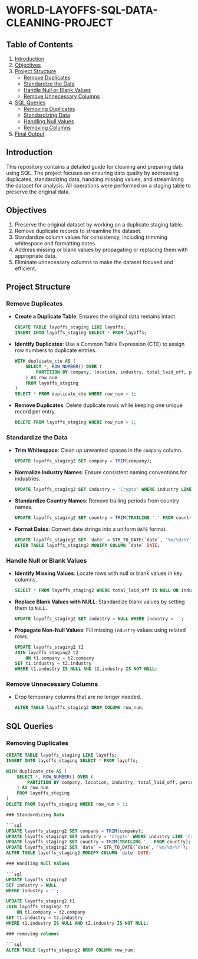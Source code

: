 # WORLD-LAYOFFS-SQL-DATA-CLEANING-PROJECT

## Table of Contents

1. [Introduction](#introduction)
2. [Objectives](#objectives)
3. [Project Structure](#project-structure)
    - [Remove Duplicates](#remove-duplicates)
    - [Standardize the Data](#standardize-the-data)
    - [Handle Null or Blank Values](#handle-null-or-blank-values)
    - [Remove Unnecessary Columns](#remove-unnecessary-columns)
4. [SQL Queries](#sql-queries)
    - [Removing Duplicates](#removing-duplicates)
    - [Standardizing Data](#standardizing-data)
    - [Handling Null Values](#handling-null-values)
    - [Removing Columns](#removing-columns)
5. [Final Output](#final-output)

## Introduction

This repository contains a detailed guide for cleaning and preparing data using SQL. The project focuses on ensuring data quality by addressing duplicates, standardizing data, handling missing values, and streamlining the dataset for analysis. All operations were performed on a staging table to preserve the original data.

## Objectives 

1. Preserve the original dataset by working on a duplicate staging table.
2. Remove duplicate records to streamline the dataset.
3. Standardize column values for consistency, including trimming whitespace and formatting dates.
4. Address missing or blank values by propagating or replacing them with appropriate data.
5. Eliminate unnecessary columns to make the dataset focused and efficient.

## Project Structure

### Remove Duplicates

- **Create a Duplicate Table**: Ensures the original data remains intact.

    ```sql
    CREATE TABLE layoffs_staging LIKE layoffs;
    INSERT INTO layoffs_staging SELECT * FROM layoffs;
    ```

- **Identify Duplicates**: Use a Common Table Expression (CTE) to assign row numbers to duplicate entries.

    ```sql
    WITH duplicate_cte AS (
        SELECT *, ROW_NUMBER() OVER (
            PARTITION BY company, location, industry, total_laid_off, percentage_laid_off, `date`, stage, country, funds_raised_millions
        ) AS row_num
        FROM layoffs_staging
    )
    SELECT * FROM duplicate_cte WHERE row_num > 1;
    ```

- **Remove Duplicates**: Delete duplicate rows while keeping one unique record per entry.

    ```sql
    DELETE FROM layoffs_staging WHERE row_num > 1;
    ```

### Standardize the Data

- **Trim Whitespace**: Clean up unwanted spaces in the `company` column.

    ```sql
    UPDATE layoffs_staging2 SET company = TRIM(company);
    ```

- **Normalize Industry Names**: Ensure consistent naming conventions for industries.

    ```sql
    UPDATE layoffs_staging2 SET industry = 'Crypto' WHERE industry LIKE 'Crypto%';
    ```

- **Standardize Country Names**: Remove trailing periods from country names.

    ```sql
    UPDATE layoffs_staging2 SET country = TRIM(TRAILING '.' FROM country);
    ```

- **Format Dates**: Convert date strings into a uniform `DATE` format.

    ```sql
    UPDATE layoffs_staging2 SET `date` = STR_TO_DATE(`date`, '%m/%d/%Y');
    ALTER TABLE layoffs_staging2 MODIFY COLUMN `date` DATE;
    ```

### Handle Null or Blank Values

- **Identify Missing Values**: Locate rows with null or blank values in key columns.

    ```sql
    SELECT * FROM layoffs_staging2 WHERE total_laid_off IS NULL OR industry = '';
    ```

- **Replace Blank Values with NULL**: Standardize blank values by setting them to `NULL`.

    ```sql
    UPDATE layoffs_staging2 SET industry = NULL WHERE industry = '';
    ```

- **Propagate Non-Null Values**: Fill missing `industry` values using related rows.

    ```sql
    UPDATE layoffs_staging2 t1
    JOIN layoffs_staging2 t2
        ON t1.company = t2.company
    SET t1.industry = t2.industry
    WHERE t1.industry IS NULL AND t2.industry IS NOT NULL;
    ```

### Remove Unnecessary Columns

- Drop temporary columns that are no longer needed.

    ```sql
    ALTER TABLE layoffs_staging2 DROP COLUMN row_num;
    ```


## SQL Queries

### Removing Duplicates

```sql
CREATE TABLE layoffs_staging LIKE layoffs;
INSERT INTO layoffs_staging SELECT * FROM layoffs;

WITH duplicate_cte AS (
    SELECT *, ROW_NUMBER() OVER (
        PARTITION BY company, location, industry, total_laid_off, percentage_laid_off, `date`, stage, country, funds_raised_millions
    ) AS row_num
    FROM layoffs_staging
)
DELETE FROM layoffs_staging WHERE row_num > 1;

### Standardizing Data

```sql
UPDATE layoffs_staging2 SET company = TRIM(company);
UPDATE layoffs_staging2 SET industry = 'Crypto' WHERE industry LIKE 'Crypto%';
UPDATE layoffs_staging2 SET country = TRIM(TRAILING '.' FROM country);
UPDATE layoffs_staging2 SET `date` = STR_TO_DATE(`date`, '%m/%d/%Y');
ALTER TABLE layoffs_staging2 MODIFY COLUMN `date` DATE;

### Handling Null Values

```sql
UPDATE layoffs_staging2
SET industry = NULL
WHERE industry = '';

UPDATE layoffs_staging2 t1
JOIN layoffs_staging2 t2
    ON t1.company = t2.company
SET t1.industry = t2.industry
WHERE t1.industry IS NULL AND t2.industry IS NOT NULL;

### removing columns

```sql
ALTER TABLE layoffs_staging2 DROP COLUMN row_num;

